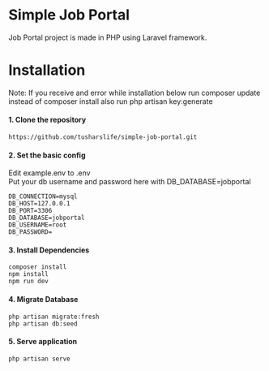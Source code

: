 # Simple Job Portal
Job Portal project is made in PHP using Laravel framework.

# Installation

Note: If you receive and error while installation below
run composer update instead of composer install also run php artisan key:generate

#### 1. Clone the repository 
    https://github.com/tusharslife/simple-job-portal.git

#### 2. Set the basic config
Edit example.env to .env <br />
Put your db username and password here with DB_DATABASE=jobportal <br />

    DB_CONNECTION=mysql
    DB_HOST=127.0.0.1
    DB_PORT=3306
    DB_DATABASE=jobportal
    DB_USERNAME=root
    DB_PASSWORD=

#### 3. Install Dependencies
    composer install
    npm install
    npm run dev                

#### 4. Migrate Database
    php artisan migrate:fresh
    php artisan db:seed

#### 5. Serve application
    php artisan serve
